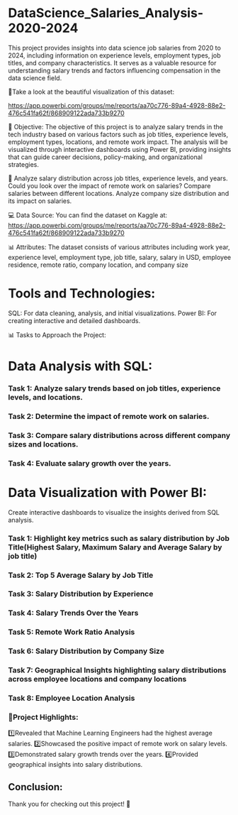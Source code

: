 # DataScience_Salaries_Analysis-2020-2024

This project provides insights into data science job salaries from 2020 to 2024, including information on experience levels, employment types, job titles, and company characteristics. It serves as a valuable resource for understanding salary trends and factors influencing compensation in the data science field.

🔎Take a look at the beautiful visualization of this dataset:

https://app.powerbi.com/groups/me/reports/aa70c776-89a4-4928-88e2-476c541fa62f/868909122ada733b9270

🎯 Objective: The objective of this project is to analyze salary trends in the tech industry based on various factors such as job titles, experience levels, employment types, locations, and remote work impact. The analysis will be visualized through interactive dashboards using Power BI, providing insights that can guide career decisions, policy-making, and organizational strategies.

🤔 Analyze salary distribution across job titles, experience levels, and years.
Could you look over the impact of remote work on salaries?
Compare salaries between different locations.
Analyze company size distribution and its impact on salaries.

💻 Data Source: You can find the dataset on Kaggle at: https://app.powerbi.com/groups/me/reports/aa70c776-89a4-4928-88e2-476c541fa62f/868909122ada733b9270

📊 Attributes:
The dataset consists of various attributes including work year, experience level, employment type, job title, salary, salary in USD, employee residence, remote ratio, company location, and company size

# Tools and Technologies:

SQL: For data cleaning, analysis, and initial visualizations.
Power BI: For creating interactive and detailed dashboards.

📊 Tasks to Approach the Project:

# Data Analysis with SQL:

### Task 1: Analyze salary trends based on job titles, experience levels, and locations.

### Task 2: Determine the impact of remote work on salaries.

### Task 3: Compare salary distributions across different company sizes and locations.

### Task 4: Evaluate salary growth over the years.



# Data Visualization with Power BI:

Create interactive dashboards to visualize the insights derived from SQL analysis.

### Task 1: Highlight key metrics such as salary distribution by Job Title(Highest Salary, Maximum Salary and Average Salary by job title)

### Task 2: Top 5 Average Salary by Job Title

### Task 3: Salary Distribution by Experience 

### Task 4: Salary Trends Over the Years

### Task 5: Remote Work Ratio Analysis

### Task 6: Salary Distribution by Company Size

### Task 7: Geographical Insights highlighting salary distributions across employee locations and company locations

### Task 8: Employee Location Analysis


### 🎯Project Highlights:

1️⃣Revealed that Machine Learning Engineers had the highest average salaries.
2️⃣Showcased the positive impact of remote work on salary levels.
3️⃣Demonstrated salary growth trends over the years.
4️⃣Provided geographical insights into salary distributions.

## Conclusion:

Thank you for checking out this project! 🙏

 



                     











